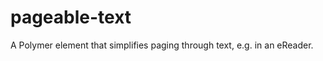 pageable-text
=============

A Polymer element that simplifies paging through text, e.g. in an eReader.
